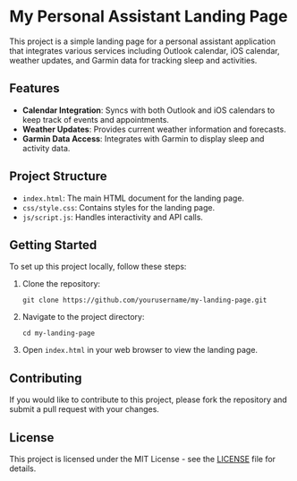 # My Personal Assistant Landing Page

This project is a simple landing page for a personal assistant application that integrates various services including Outlook calendar, iOS calendar, weather updates, and Garmin data for tracking sleep and activities.

## Features

- **Calendar Integration**: Syncs with both Outlook and iOS calendars to keep track of events and appointments.
- **Weather Updates**: Provides current weather information and forecasts.
- **Garmin Data Access**: Integrates with Garmin to display sleep and activity data.

## Project Structure

- `index.html`: The main HTML document for the landing page.
- `css/style.css`: Contains styles for the landing page.
- `js/script.js`: Handles interactivity and API calls.

## Getting Started

To set up this project locally, follow these steps:

1. Clone the repository:
   ```
   git clone https://github.com/yourusername/my-landing-page.git
   ```

2. Navigate to the project directory:
   ```
   cd my-landing-page
   ```

3. Open `index.html` in your web browser to view the landing page.

## Contributing

If you would like to contribute to this project, please fork the repository and submit a pull request with your changes.

## License

This project is licensed under the MIT License - see the [LICENSE](LICENSE) file for details.